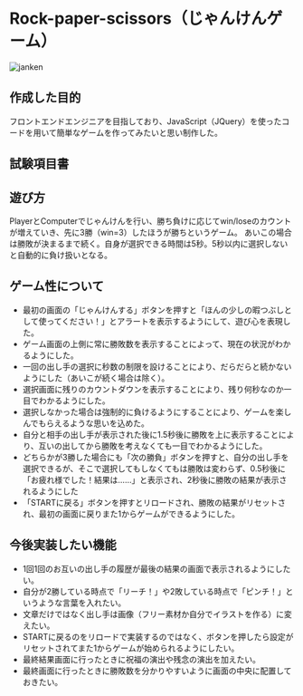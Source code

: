 # Rock-paper-scissors（じゃんけんゲーム）
![janken](https://user-images.githubusercontent.com/72646217/172117982-11a9192e-1c96-454b-b31c-ddb03dd44cad.jpg)

## 作成した目的
フロントエンドエンジニアを目指しており、JavaScript（JQuery）を使ったコードを用いて簡単なゲームを作ってみたいと思い制作した。

## 試験項目書


## 遊び方
PlayerとComputerでじゃんけんを行い、勝ち負けに応じてwin/loseのカウントが増えていき、先に3勝（win=3）したほうが勝ちというゲーム。
あいこの場合は勝敗が決まるまで続く。自身が選択できる時間は5秒。5秒以内に選択しないと自動的に負け扱いとなる。

## ゲーム性について
- 最初の画面の「じゃんけんする」ボタンを押すと「ほんの少しの暇つぶしとして使ってください！」とアラートを表示するようにして、遊び心を表現した。
- ゲーム画面の上側に常に勝敗数を表示することによって、現在の状況がわかるようにした。
- 一回の出し手の選択に秒数の制限を設けることにより、だらだらと続かないようにした（あいこが続く場合は除く）。
- 選択画面に残りのカウントダウンを表示することにより、残り何秒なのか一目でわかるようにした。
- 選択しなかった場合は強制的に負けるようにすることにより、ゲームを楽しんでもらえるような思いを込めた。
- 自分と相手の出し手が表示された後に1.5秒後に勝敗を上に表示することにより、互いの出してから勝敗を考えなくても一目でわかるようにした。
- どちらかが3勝した場合にも「次の勝負」ボタンを押すと、自分の出し手を選択できるが、そこで選択してもしなくてもは勝敗は変わらず、0.5秒後に「お疲れ様でした！結果は……」と表示され、2秒後に勝敗の結果が表示されるようにした
- 「STARTに戻る」ボタンを押すとリロードされ、勝敗の結果がリセットされ、最初の画面に戻りまた1からゲームができるようにした。

## 今後実装したい機能
- 1回1回のお互いの出し手の履歴が最後の結果の画面で表示されるようにしたい。
- 自分が2勝している時点で「リーチ！」や2敗している時点で「ピンチ！」というような言葉を入れたい。
- 文章だけではなく出し手は画像（フリー素材か自分でイラストを作る）に変えたい。
- STARTに戻るのをリロードで実装するのではなく、ボタンを押したら設定がリセットされてまた1からゲームが始められるようにしたい。
- 最終結果画面に行ったときに祝福の演出や残念の演出を加えたい。
- 最終画面に行ったときに勝敗数を分かりやすいように画面の中央に配置しておきたい。

